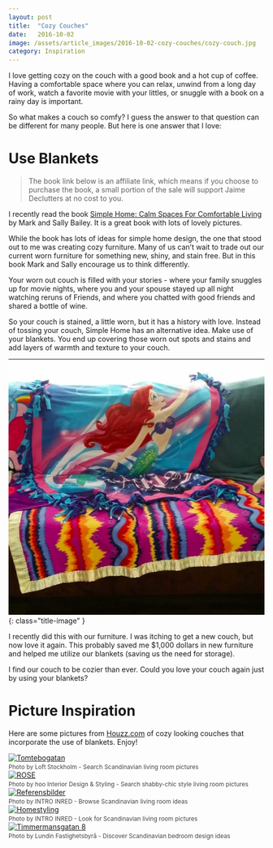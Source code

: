 ```yaml
---
layout: post
title:  "Cozy Couches"
date:   2016-10-02
image: /assets/article_images/2016-10-02-cozy-couches/cozy-couch.jpg
category: Inspiration
---
```


I love getting cozy on the couch with a good book and a hot cup of coffee. Having a comfortable space where you can relax, unwind from a long day of work, watch a favorite movie with your littles, or snuggle with a book on a rainy day is important.

So what makes a couch so comfy? I guess the answer to that question can be different for many people. But here is one answer that I love:

# Use Blankets

> The book link below is an affiliate link, which means if you choose to purchase the book, a small portion of the sale will support Jaime Declutters at no cost to you.

I recently read the book [Simple Home: Calm Spaces For Comfortable Living](http://amzn.to/2dl8Czz) by Mark and Sally Bailey. It is a great book with lots of lovely pictures.

While the book has lots of ideas for simple home design, the one that stood out to me was creating cozy furniture. Many of us can’t wait to trade out our current worn furniture for something new, shiny, and stain free. But in this book Mark and Sally encourage us to think differently.

Your worn out couch is filled with your stories - where your family snuggles up for movie nights, where you and your spouse stayed up all night watching reruns of Friends, and where you chatted with good friends and shared a bottle of wine.

So your couch is stained, a little worn, but it has a history with love. Instead of tossing your couch, Simple Home has an alternative idea. Make use of your blankets. You end up covering those worn out spots and stains and add layers of warmth and texture to your couch.

![Photo of our couch, covered with blankets](/assets/article_images/2016-10-02-cozy-couches/our-couch.jpg)
{: class="title-image" }

I recently did this with our furniture. I was itching to get a new couch, but now love it again. This probably saved me $1,000 dollars in new furniture and helped me utilize our blankets (saving us the need for storage).

I find our couch to be cozier than ever. Could you love your couch again just by using your blankets?

# Picture Inspiration

Here are some pictures from [Houzz.com](http://www.houzz.com) of cozy looking couches that incorporate the use of blankets. Enjoy!

<div><a href='http://www.houzz.com/photos/57782434/Tomtebogatan-scandinavian-living-room-other-metro' target='_blank'><img src='http://st.hzcdn.com/simgs/43d16cd6076be59d_8-5642/scandinavian-living-room.jpg' alt='Tomtebogatan' border="0" width='500' height='334' nopin='nopin' /></a></div><div style='color:#444;'><small><a style="text-decoration:none;color:#444;" href="http://www.houzz.com/pro/loftstockholm/loft-stockholm" target="_blank">Photo by Loft Stockholm</a> - <a style="text-decoration:none;color:#444;" href="http://www.houzz.com/photos/scandinavian/living-room" target="_blank">Search Scandinavian living room pictures</a></small></div>

<div><a href='http://www.houzz.com/photos/5975691/ROSE-shabby-chic-style-living-room-hong-kong' target='_blank'><img src='http://st.hzcdn.com/simgs/b8e1185302491a82_8-7428/shabby-chic-style-living-room.jpg' alt='ROSE' border="0" width='500' height='334' nopin='nopin' /></a></div><div style='color:#444;'><small><a style="text-decoration:none;color:#444;" href="http://www.houzz.com/pro/-hoo-/hoo-interior-design-and-styling" target="_blank">Photo by hoo Interior Design & Styling</a> - <a style="text-decoration:none;color:#444;" href="http://www.houzz.com/photos/shabby-chic-style/living-room" target="_blank">Search shabby-chic style living room pictures</a></small></div>

<div><a href='http://www.houzz.com/photos/57499877/Referensbilder-scandinavian-living-room-other-metro' target='_blank'><img src='http://st.hzcdn.com/simgs/a271a5e307694259_8-2861/scandinavian-living-room.jpg' alt='Referensbilder' border="0" width='500' height='334' nopin='nopin' /></a></div><div style='color:#444;'><small><a style="text-decoration:none;color:#444;" href="http://www.houzz.com/pro/wictoria-ostrelius/intro-inred" target="_blank">Photo by INTRO INRED</a> - <a style="text-decoration:none;color:#444;" href="http://www.houzz.com/photos/scandinavian/living-room" target="_blank">Browse Scandinavian living room ideas</a></small></div>

<div><a href='http://www.houzz.com/photos/58868169/Homestyling-scandinavian-living-room-other-metro' target='_blank'><img src='http://st.hzcdn.com/simgs/532125a3077e4e65_8-3617/scandinavian-living-room.jpg' alt='Homestyling' border="0" width='500' height='334' nopin='nopin' /></a></div><div style='color:#444;'><small><a style="text-decoration:none;color:#444;" href="http://www.houzz.com/pro/wictoria-ostrelius/intro-inred" target="_blank">Photo by INTRO INRED</a> - <a style="text-decoration:none;color:#444;" href="http://www.houzz.com/photos/scandinavian/living-room" target="_blank">Look for Scandinavian living room pictures</a></small></div>

<div><a href='http://www.houzz.com/photos/57114700/Timmermansgatan-8-scandinavian-bedroom-other-metro' target='_blank'><img src='http://st.hzcdn.com/simgs/8021bf5c0762a0a0_8-5584/scandinavian-bedroom.jpg' alt='Timmermansgatan 8' border="0" width='500' height='332' nopin='nopin' /></a></div><div style='color:#444;'><small><a style="text-decoration:none;color:#444;" href="http://www.houzz.com/pro/lundinfastighetsbyra/lundin-fastighetsbyraa" target="_blank">Photo by Lundin Fastighetsbyrå</a> - <a style="text-decoration:none;color:#444;" href="http://www.houzz.com/photos/scandinavian/bedroom" target="_blank">Discover Scandinavian bedroom design ideas</a></small></div>

